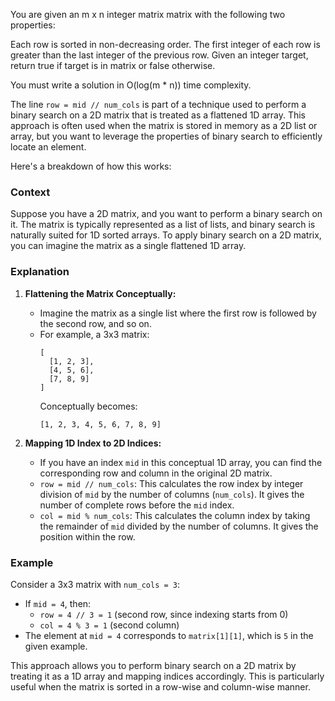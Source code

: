 You are given an m x n integer matrix matrix with the following two properties:

Each row is sorted in non-decreasing order.
The first integer of each row is greater than the last integer of the previous row.
Given an integer target, return true if target is in matrix or false otherwise.

You must write a solution in O(log(m * n)) time complexity.

The line `row = mid // num_cols` is part of a technique used to perform a binary search on a 2D matrix that is treated as a flattened 1D array. This approach is often used when the matrix is stored in memory as a 2D list or array, but you want to leverage the properties of binary search to efficiently locate an element.

Here's a breakdown of how this works:

### Context

Suppose you have a 2D matrix, and you want to perform a binary search on it. The matrix is typically represented as a list of lists, and binary search is naturally suited for 1D sorted arrays. To apply binary search on a 2D matrix, you can imagine the matrix as a single flattened 1D array.

### Explanation

1. **Flattening the Matrix Conceptually:**
   - Imagine the matrix as a single list where the first row is followed by the second row, and so on.
   - For example, a 3x3 matrix:
     ```
     [
       [1, 2, 3],
       [4, 5, 6],
       [7, 8, 9]
     ]
     ```
     Conceptually becomes:
     ```
     [1, 2, 3, 4, 5, 6, 7, 8, 9]
     ```

2. **Mapping 1D Index to 2D Indices:**
   - If you have an index `mid` in this conceptual 1D array, you can find the corresponding row and column in the original 2D matrix.
   - `row = mid // num_cols`: This calculates the row index by integer division of `mid` by the number of columns (`num_cols`). It gives the number of complete rows before the `mid` index.
   - `col = mid % num_cols`: This calculates the column index by taking the remainder of `mid` divided by the number of columns. It gives the position within the row.

### Example

Consider a 3x3 matrix with `num_cols = 3`:

- If `mid = 4`, then:
  - `row = 4 // 3 = 1` (second row, since indexing starts from 0)
  - `col = 4 % 3 = 1` (second column)
- The element at `mid = 4` corresponds to `matrix[1][1]`, which is `5` in the given example.

This approach allows you to perform binary search on a 2D matrix by treating it as a 1D array and mapping indices accordingly. This is particularly useful when the matrix is sorted in a row-wise and column-wise manner.